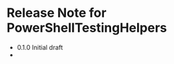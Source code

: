 Release Note for PowerShellTestingHelpers
==================================
- 0.1.0 Initial draft
- 